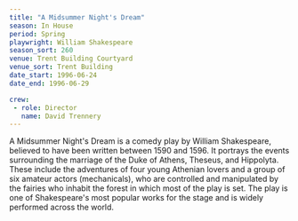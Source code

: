 ```yaml
---
title: "A Midsummer Night's Dream"
season: In House
period: Spring
playwright: William Shakespeare
season_sort: 260
venue: Trent Building Courtyard
venue_sort: Trent Building
date_start: 1996-06-24
date_end: 1996-06-29

crew: 
 - role: Director
   name: David Trennery
---
```


A Midsummer Night's Dream is a comedy play by William Shakespeare, believed to have been written between 1590 and 1596. It portrays the events surrounding the marriage of the Duke of Athens, Theseus, and Hippolyta. These include the adventures of four young Athenian lovers and a group of six amateur actors (mechanicals), who are controlled and manipulated by the fairies who inhabit the forest in which most of the play is set. The play is one of Shakespeare's most popular works for the stage and is widely performed across the world.
